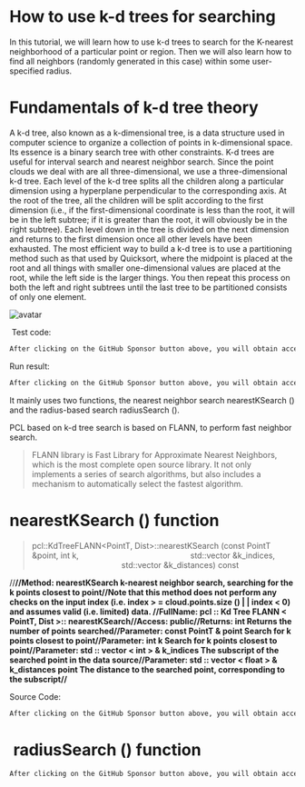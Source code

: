 #  How to use k-d trees for searching 

 In this tutorial, we will learn how to use k-d trees to search for the K-nearest neighborhood of a particular point or region. Then we will also learn how to find all neighbors (randomly generated in this case) within some user-specified radius. 

#  Fundamentals of k-d tree theory 

 A k-d tree, also known as a k-dimensional tree, is a data structure used in computer science to organize a collection of points in k-dimensional space. Its essence is a binary search tree with other constraints. K-d trees are useful for interval search and nearest neighbor search. Since the point clouds we deal with are all three-dimensional, we use a three-dimensional k-d tree. Each level of the k-d tree splits all the children along a particular dimension using a hyperplane perpendicular to the corresponding axis. At the root of the tree, all the children will be split according to the first dimension (i.e., if the first-dimensional coordinate is less than the root, it will be in the left subtree; if it is greater than the root, it will obviously be in the right subtree). Each level down in the tree is divided on the next dimension and returns to the first dimension once all other levels have been exhausted. The most efficient way to build a k-d tree is to use a partitioning method such as that used by Quicksort, where the midpoint is placed at the root and all things with smaller one-dimensional values are placed at the root, while the left side is the larger things. You then repeat this process on both the left and right subtrees until the last tree to be partitioned consists of only one element. 

 ![avatar]( 20210524105028295.gif) 

  Test code: 

  ```python  
After clicking on the GitHub Sponsor button above, you will obtain access permissions to my private code repository ( https://github.com/slowlon/my_code_bar ) to view this blog code. By searching the code number of this blog, you can find the code you need, code number is: 2024020309573761818
  ```  
 Run result: 

  ```python  
After clicking on the GitHub Sponsor button above, you will obtain access permissions to my private code repository ( https://github.com/slowlon/my_code_bar ) to view this blog code. By searching the code number of this blog, you can find the code you need, code number is: 2024020309573761818
  ```  
 It mainly uses two functions, the nearest neighbor search nearestKSearch () and the radius-based search radiusSearch (). 

 PCL based on k-d tree search is based on FLANN, to perform fast neighbor search. 

>  FLANN library is Fast Library for Approximate Nearest Neighbors, which is the most complete open source library. It not only implements a series of search algorithms, but also includes a mechanism to automatically select the fastest algorithm. 

#  nearestKSearch () function 

>  pcl::KdTreeFLANN<PointT, Dist>::nearestKSearch (const PointT &point, int k,                                                  std::vector<int> &k_indices,                                                  std::vector<float> &k_distances) const

//************************************//Method: nearestKSearch k-nearest neighbor search, searching for the k points closest to point//Note that this method does not perform any checks on the input index (i.e. index > = cloud.points.size () | | index < 0) and assumes valid (i.e. limited) data. //FullName: pcl :: Kd Tree FLANN < PointT, Dist >:: nearestKSearch//Access: public//Returns: int Returns the number of points searched//Parameter: const PointT & point Search for k points closest to point//Parameter: int k Search for k points closest to point//Parameter: std :: vector < int > & k_indices The subscript of the searched point in the data source//Parameter: std :: vector < float > & k_distances point The distance to the searched point, corresponding to the subscript//************************************ 

 Source Code: 

  ```python  
After clicking on the GitHub Sponsor button above, you will obtain access permissions to my private code repository ( https://github.com/slowlon/my_code_bar ) to view this blog code. By searching the code number of this blog, you can find the code you need, code number is: 2024020309573761818
  ```  
#   radiusSearch () function 

  ```python  
After clicking on the GitHub Sponsor button above, you will obtain access permissions to my private code repository ( https://github.com/slowlon/my_code_bar ) to view this blog code. By searching the code number of this blog, you can find the code you need, code number is: 2024020309573761818
  ```  
